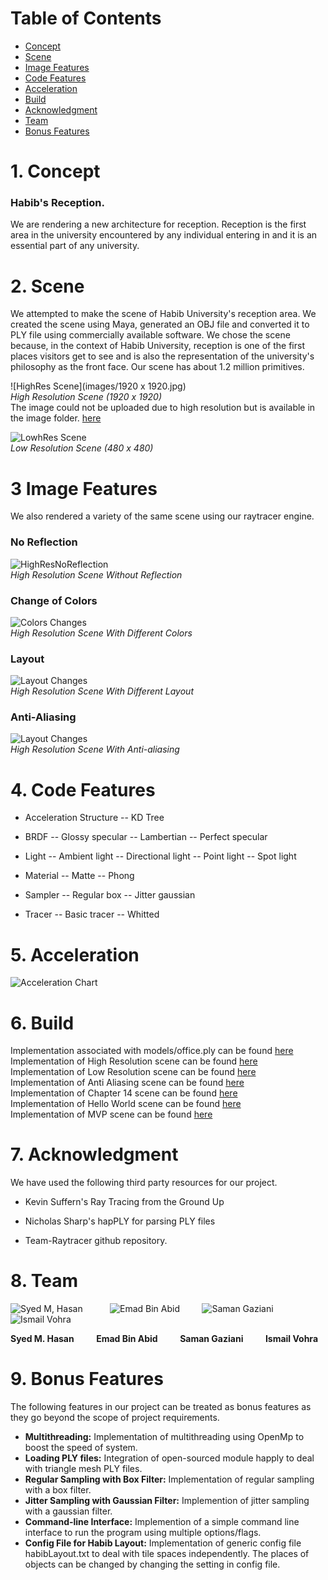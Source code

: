 # Table of Contents
- [Concept](#1-concept)
- [Scene](#2-scene)
- [Image Features](#3-image-features)
- [Code Features](#4-code-features)
- [Acceleration](#5-acceleration)
- [Build](#6-build)
- [Acknowledgment](#7-acknowledgment)
- [Team](#8-team)
- [Bonus Features](#9-bonus-features)

# 1. Concept
### Habib's Reception.

We are rendering a new architecture for reception. Reception is the first area in the university encountered by any individual entering in and it is an essential part of any university. 


# 2. Scene
We attempted to make the scene of Habib University's reception area. We created the scene using Maya, generated an OBJ file and converted it to PLY file using commercially available software. We chose the scene because, in the context of Habib University, reception is one of the first places visitors get to see and is also the representation of the university's philosophy as the front face. Our scene has about 1.2 million primitives. <br>

 ![HighRes Scene](images/1920 x 1920.jpg) <br>
 _High Resolution Scene (1920 x 1920)_ <br>
 The image could not be uploaded due to high resolution but is available in the image folder.
 [here](https://github.com/syedmuhammadhasan/The-Hungry-Ducks/tree/master/images) 

 ![LowhRes Scene](images/480x480.jpg)<br>
 _Low Resolution Scene (480 x 480)_ <br>
 
# 3 Image Features
We also rendered a variety of the same scene using our raytracer engine.

### No Reflection
![HighResNoReflection](images/highResWOReflection.jpg) <br>
_High Resolution Scene Without Reflection_ <br>

### Change of Colors
![Colors Changes](images/scenewithdiffcolors.jpg) <br>
_High Resolution Scene With Different Colors_ <br>

### Layout
![Layout Changes](images/scenewithdiffconfig.jpg) <br>
_High Resolution Scene With Different Layout_ <br>

### Anti-Aliasing
![Layout Changes](images/AntiAliasBuild.jpg) <br>
_High Resolution Scene With Anti-aliasing_ <br>


# 4. Code Features 

- Acceleration Structure
	-- KD Tree

- BRDF
	-- Glossy specular
	-- Lambertian
	-- Perfect specular

- Light
	-- Ambient light
	-- Directional light
	-- Point light
	-- Spot light

- Material
	-- Matte
	-- Phong

- Sampler
	-- Regular box
	-- Jitter gaussian

- Tracer
	-- Basic tracer
	-- Whitted

# 5. Acceleration 
![Acceleration Chart](images/meta-chart.png)

# 6. Build
Implementation associated with models/office.ply can be found [here](https://github.com/habib-university/cs440-fall19-proj-ii-the-hungry-ducks/blob/master/src/raytracer/build/buildHabib.cpp)<br>
Implementation of High Resolution scene can be found [here](https://github.com/habib-university/cs440-fall19-proj-ii-the-hungry-ducks/blob/master/src/raytracer/build/buildHabibHigh.cpp) <br>
Implementation of Low Resolution scene can be found [here](https://github.com/habib-university/cs440-fall19-proj-ii-the-hungry-ducks/blob/master/src/raytracer/build/buildHabibLow.cpp) <br>
Implementation of Anti Aliasing scene can be found [here](https://github.com/habib-university/cs440-fall19-proj-ii-the-hungry-ducks/blob/master/src/raytracer/build/buildAntiAlias.cpp) <br>
Implementation of Chapter 14 scene can be found [here](https://github.com/habib-university/cs440-fall19-proj-ii-the-hungry-ducks/blob/master/src/raytracer/build/buildChapter14.cpp) <br>
Implementation of Hello World scene can be found [here](https://github.com/habib-university/cs440-fall19-proj-ii-the-hungry-ducks/blob/master/src/raytracer/build/buildHelloWorld.cpp) <br>
Implementation of MVP scene can be found [here](https://github.com/habib-university/cs440-fall19-proj-ii-the-hungry-ducks/blob/master/src/raytracer/build/buildMVP.cpp) <br>


# 7. Acknowledgment 

We have used the following third party resources for our project.
- Kevin Suffern's Ray Tracing from the Ground Up

- Nicholas Sharp's hapPLY for parsing PLY files

- Team-Raytracer github repository. 


# 8. Team 
 ![Syed M, Hasan](images/hasan.png) &nbsp; &nbsp; &nbsp; &nbsp; &nbsp; 
 ![Emad Bin Abid](images/emad.png) &nbsp; &nbsp; &nbsp; &nbsp; 
 ![Saman Gaziani](images/saman.jpeg) &nbsp; &nbsp; &nbsp; &nbsp;
 ![Ismail Vohra](images/ismail1.jpg)
 
**Syed M. Hasan**  &nbsp; &nbsp; &nbsp; &nbsp; **Emad Bin Abid** &nbsp; &nbsp; &nbsp; &nbsp; **Saman Gaziani** &nbsp; &nbsp; &nbsp; &nbsp; **Ismail Vohra**

# 9. Bonus Features
The following features in our project can be treated as bonus features as they go beyond the scope of project requirements.<br>

- **Multithreading:** Implementation of multithreading using OpenMp to boost the speed of system. <br>
- **Loading PLY files:** Integration of open-sourced module happly to deal with triangle mesh PLY files.<br>
- **Regular Sampling with Box Filter:** Implementation of regular sampling with a box filter. <br>
- **Jitter Sampling with Gaussian Filter:** Implemention of jitter sampling with a gaussian filter. <br>
- **Command-line Interface:** Implemention of a simple command line interface to run the program using multiple options/flags. <br>
- **Config File for Habib Layout:** Implementation of generic config file habibLayout.txt to deal with tile spaces independently. The places of objects can be changed by changing the setting in config file. <br>

